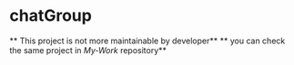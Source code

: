 # chatGroup

** This project is not more maintainable by developer**
** you can check the same project in _My-Work_ repository**
